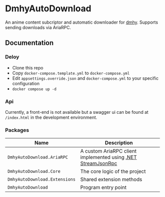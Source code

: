 # DmhyAutoDownload
An anime content subcriptor and automatic downloader for [dmhy](https://www.dmhy.org/). Supports sending downloads via AriaRPC.

## Documentation

### Deloy
- Clone this repo
- Copy `docker-compose.template.yml` to `docker-compose.yml`
- Edit `appsettings.override.json` and `docker-compose.yml` to your specific configuration
- `docker compose up -d`

### Api
Currently, a front-end is not available but a swagger ui can be found at `/index.html` in the development environment.

### Packages
| Name | Description |
|---|---|
| `DmhyAutoDownload.AriaRPC` |  A custom AriaRPC client implemented using [.NET StreamJsonRpc](https://github.com/microsoft/vs-streamjsonrpc) |
| `DmhyAutoDownload.Core` | The core logic of the project |
| `DmhyAutoDownload.Extensions` | Shared extension methods |
| `DmhyAutoDownload` | Program entry point |

